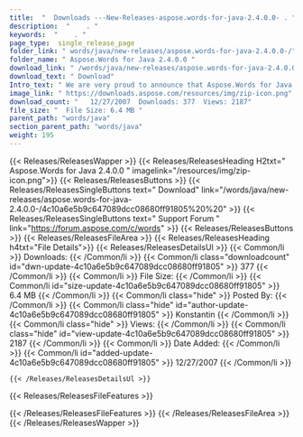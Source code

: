```yaml
---
title:  "  Downloads ---New-Releases-aspose.words-for-java-2.4.0.0- . " 
description:  "    . " 
keywords:  "    . " 
page_type:  single_release_page
folder_link: " words/java/new-releases/aspose.words-for-java-2.4.0.0-/"
folder_name: " Aspose.Words for Java 2.4.0.0 "
download_link: " /words/java/new-releases/aspose.words-for-java-2.4.0.0-/4c10a6e5b9c647089dcc08680ff91805"
download_text: " Download"
Intro_text: " We are very proud to announce that Aspose.Words for Java now supports Export to ..."
image_link: " https://downloads.aspose.com/resources/img/zip-icon.png"
download_count: "   12/27/2007  Downloads: 377  Views: 2187"
file_size: "  File Size: 6.4 MB "
parent_path: "words/java"
section_parent_path: "words/java"
weight: 195 
---
```


{{< Releases/ReleasesWapper >}}
  {{< Releases/ReleasesHeading H2txt=" Aspose.Words for Java 2.4.0.0 " imagelink="/resources/img/zip-icon.png">}}
  {{< Releases/ReleasesButtons >}}
    {{< Releases/ReleasesSingleButtons text=" Download" link="/words/java/new-releases/aspose.words-for-java-2.4.0.0-/4c10a6e5b9c647089dcc08680ff91805%20%20" >}}
    {{< Releases/ReleasesSingleButtons text=" Support Forum " link="https://forum.aspose.com/c/words" >}}
  {{< Releases/ReleasesButtons >}}
  {{< Releases/ReleasesFileArea >}}
    {{< Releases/ReleasesHeading h4txt="File Details">}}
    {{< Releases/ReleasesDetailsUl >}}
            {{< Common/li  >}} Downloads: {{< /Common/li >}} 
      {{< Common/li class="downloadcount" id="dwn-update-4c10a6e5b9c647089dcc08680ff91805" >}} 377 {{< /Common/li >}} 
      {{< Common/li  >}} File Size: {{< /Common/li >}} 
      {{< Common/li id="size-update-4c10a6e5b9c647089dcc08680ff91805" >}} 6.4 MB {{< /Common/li >}} 
      {{< Common/li  class="hide" >}} Posted By: {{< /Common/li >}} 
      {{< Common/li class="hide" id="author-update-4c10a6e5b9c647089dcc08680ff91805" >}} Konstantin {{< /Common/li >}} 
      {{< Common/li class="hide"  >}} Views: {{< /Common/li >}} 
      {{< Common/li class="hide" id="view-update-4c10a6e5b9c647089dcc08680ff91805" >}} 2187 {{< /Common/li >}} 
      {{< Common/li  >}} Date Added: {{< /Common/li >}} 
      {{< Common/li id="added-update-4c10a6e5b9c647089dcc08680ff91805" >}} 12/27/2007 {{< /Common/li >}} 

    {{< /Releases/ReleasesDetailsUl >}}

  {{< Releases/ReleasesFileFeatures >}}
      
  {{< /Releases/ReleasesFileFeatures >}}
 {{< /Releases/ReleasesFileArea >}}
{{< /Releases/ReleasesWapper >}}


